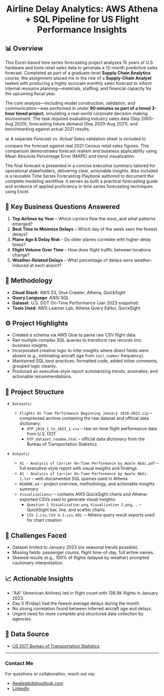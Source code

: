<h1 align="center">Airline Delay Analytics: AWS Athena + SQL Pipeline for US Flight Performance Insights</h1>

## 📊 Overview

This Excel-based time series forecasting project analyzes 15 years of U.S. hardware and tools retail sales data to generate a 12-month predictive sales forecast. Completed as part of a graduate-level **Supply Chain Analytics** course, the assignment placed me in the role of a **Supply-Chain Analyst** tasked with producing a highly accurate monthly sales forecast to inform internal resource planning—materials, staffing, and financial capacity for the upcoming fiscal year.

The core analysis—including model construction, validation, and communication—was performed in under **90 minutes as part of a timed 3-hour timed project**, simulating a real-world corporate decision-making environment. The task required evaluating industry sales data (Sep 2005–Aug 2020), forecasting future demand (Sep 2020–Aug 2021), and benchmarking against actual 2021 results.

📊 A separate *Forecast vs. Actual Sales* validation sheet is included to compare the forecast against real 2021 Census retail sales figures. This comparison demonstrates forecast realism and business applicability using Mean Absolute Percentage Error (MAPE) and trend visualization.

The final forecast is presented in a concise executive summary tailored for operational stakeholders, delivering clear, actionable insights. Also included is a reusable Time Series Forecasting Playbook authored to document the complete modeling workflow. It serves as both a practical forecasting guide and evidence of applied proficiency in time series forecasting techniques using Excel.

## 📌 Key Business Questions Answered
1. **Top Airlines by Year** – Which carriers flew the most, and what patterns emerged?
2. **Best Time to Minimize Delays** – Which day of the week sees the fewest delays?
3. **Plane Age & Delay Risk** – Do older planes correlate with higher delay times?
4. **Flight Volume Over Time** – How does flight traffic between locations change?
5. **Weather-Related Delays** – What percentage of delays were weather-induced at each airport?

## 🧠 Methodology
- **Cloud Stack**: AWS S3, Glue Crawler, Athena, QuickSight
- **Query Language**: ANSI SQL
- **Dataset**: U.S. DOT On-Time Performance (Jan 2023 snapshot)
- **Tools Used**: AWS Learner Lab, Athena Query Editor, QuickSight

## ⚙️ Project Highlights
- Created a schema via AWS Glue to parse raw CSV flight data.
- Ran multiple complex SQL queries to transform raw records into business insights.
- Incorporated creative logic to infer insights where direct fields were absent (e.g., estimating aircraft age from `tail_number` frequency).
- Maintained SQL best practices: formatted code, added inline comments, grouped logic cleanly.
- Produced an executive-style report summarizing trends, anomalies, and actionable recommendations.


## 📁 Project Structure

- `Datasets/`  
  - `Flights On Time Performance Beginning January 2018–2023.zip` – compressed archive containing the raw dataset and official data dictionary:  
    - `OTP_2018_1_to_2023_1.csv` – raw on-time flight performance data from U.S. DOT  
    - `OTP_dataset_readme.html` – official data dictionary from the Bureau of Transportation Statistics  

- `Outputs/`  
  - `A1 - Analysis of Carrier On-Time Performance by Awale Abdi.pdf` – full executive-style report with visual insights and findings  
  - `A1 - Analysis of Carrier On-Time Performance by Awale Abdi-1.txt` – well-documented SQL queries used in Athena  
  - `README.md` – project overview, methodology, and actionable insights summary  
  - `Visualizations/` – contains AWS QuickSight charts and Athena-exported CSVs used to generate visual insights:  
    - `Question 1 Visualization.png`, `Visualization 2.png`, ... – QuickSight bar, line, and scatter charts  
    - `CSV 1.csv`, `CSV 4.3.csv`, etc. – Athena query result exports used for chart creation

## 🧩 Challenges Faced
- Dataset limited to January 2023 (no seasonal trends possible).
- Missing fields: passenger counts, flight time-of-day, full airline names.
- Skewed results (e.g., 100% of flights delayed by weather) prompted cautionary interpretation.

## 📈 Actionable Insights
- "AA" (American Airlines) led in flight count with 138.9K flights in January 2023.
- Day 5 (Friday) had the fewest average delays during the month.
- No strong correlation found between inferred aircraft age and delays.
- Urgent need for more complete and structured data collection by agencies.

## 🔗 Data Source
- [US DOT Bureau of Transportation Statistics](https://www.transtats.bts.gov/Fields.asp?gnoyr_VQ=FGJ)

---

### **Contact Me**

For questions or collaboration, reach out via:

- Awaleiabdi@outlook.com  
- [LinkedIn](https://www.linkedin.com/in/awale-abdi/)

